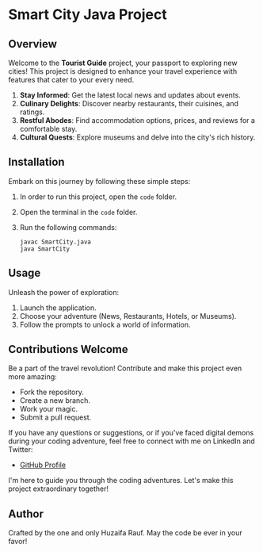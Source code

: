 # Smart City Java Project

## Overview
Welcome to the **Tourist Guide** project, your passport to exploring new cities! This project is designed to enhance your travel experience with features that cater to your every need.

1. **Stay Informed**: Get the latest local news and updates about events.
2. **Culinary Delights**: Discover nearby restaurants, their cuisines, and ratings.
3. **Restful Abodes**: Find accommodation options, prices, and reviews for a comfortable stay.
4. **Cultural Quests**: Explore museums and delve into the city's rich history.

## Installation
Embark on this journey by following these simple steps:

1. In order to run this project, open the `code` folder.
2. Open the terminal in the `code` folder.
3. Run the following commands:

    ```plaintext
    javac SmartCity.java
    java SmartCity
    ```

## Usage
Unleash the power of exploration:

1. Launch the application.
2. Choose your adventure (News, Restaurants, Hotels, or Museums).
3. Follow the prompts to unlock a world of information.

## Contributions Welcome

Be a part of the travel revolution! Contribute and make this project even more amazing:

- Fork the repository.
- Create a new branch.
- Work your magic.
- Submit a pull request.

If you have any questions or suggestions, or if you've faced digital demons during your coding adventure, feel free to connect with me on LinkedIn and Twitter:

- [GitHub Profile](https://github.com/MHuzaifa-Rauf)

I'm here to guide you through the coding adventures. Let's make this project extraordinary together!

## Author

Crafted by the one and only Huzaifa Rauf. May the code be ever in your favor!

